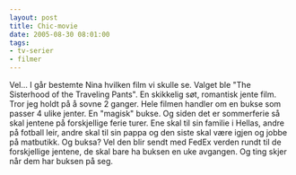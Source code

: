 ```yaml
---
layout: post
title: Chic-movie
date: 2005-08-30 08:01:00
tags: 
- tv-serier
- filmer
---
```

Vel... I går bestemte Nina hvilken film vi skulle se. Valget ble "The Sisterhood of the Traveling Pants". En skikkelig søt, romantisk jente film. Tror jeg holdt på å sovne 2 ganger. Hele filmen handler om en bukse som passer 4 ulike jenter. En "magisk" bukse. Og siden det er sommerferie så skal jentene på forskjellige ferie turer. Ene skal til sin familie i Hellas, andre på fotball leir, andre skal til sin pappa og den siste skal være igjen og jobbe på matbutikk. Og buksa? Vel den blir sendt med FedEx verden rundt til de forskjellige jentene, de skal bare ha buksen en uke avgangen. Og ting skjer når dem har buksen på seg.
